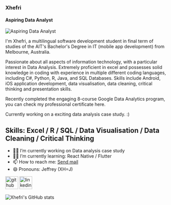 ### Xhefri
#### Aspiring Data Analyst
![Aspiring Data Analyst](https://media-exp1.licdn.com/dms/image/C4E16AQG3LYFNEjGX6g/profile-displaybackgroundimage-shrink_350_1400/0/1623645717353?e=1639008000&v=beta&t=vknproLQrT1y6xKhSy3QocZmTws8Oe4IYHBbbfc_weg)

I'm Xhefri, a multilingual software development student in final term of studies of the AIT's Bachelor's Degree in IT (mobile app development) from Melbourne, Australia.

Passionate about all aspects of information technology, with a particular interest in Data Analysis. Extremely proficient in excel and possesses solid knowledge in coding with experience in multiple different coding languages, including C#, Python, R, Java, and SQL Databases. Skills include Android, iOS application development, data visualisation, data cleaning, critical thinking and presentation skills.

Recently completed the engaging 8-course Google Data Analytics program, you can check my professional certificate here.

Currently working on a exciting data analysis case study. :)

## Skills: Excel / R / SQL / Data Visualisation / Data Cleaning / Critical Thinking

- 👨‍💻 I’m currently working on Data analysis case study 
- 👨‍💻 I’m currently learning: React Native / Flutter 
- 📫 How to reach me:  <a href="mailto:xhefri.bala@outlook.com">Send mail</a> 
- 😄 Pronouns: Jeffrey (XH=J)


[<img src='https://cdn.jsdelivr.net/npm/simple-icons@3.0.1/icons/github.svg' alt='github' height='40'>](https://github.com/https://github.com/XB-bit)  [<img src='https://cdn.jsdelivr.net/npm/simple-icons@3.0.1/icons/linkedin.svg' alt='linkedin' height='40'>](https://www.linkedin.com/in/https://www.linkedin.com/in/xhefri-bala-801871174/)  


  


![Xhefri's GitHub stats](https://github-readme-stats.vercel.app/api?username=XB-bit&show_icons=true&theme=prussian&border_color:#ADD8E6)



